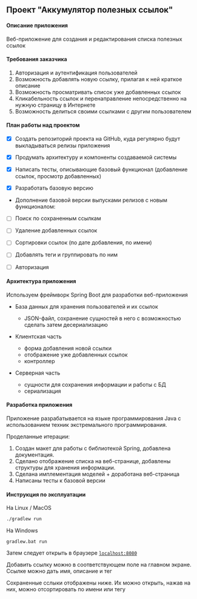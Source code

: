 ## Проект "Аккумулятор полезных ссылок"

#### Описание приложения
Веб-приложение для создания и редактирования списка полезных ссылок

#### Требования заказчика
1. Авторизация и аутентификация пользователей 
2. Возможность добавлять новую ссылку, прилагая к ней краткое описание
3. Возможность просматривать список уже добавленных ссылок
4. Кликабельность ссылок и перенаправление непосредственно на нужную страницу в Интернете
5. Возможность делиться своими ссылками с другим пользователем

#### План работы над проектом
- [x] Создать репозиторий проекта на GitHub, куда регулярно будут выкладываться релизы приложения

- [x] Продумать архитектуру и компоненты создаваемой системы

- [x] Написать тесты, описывающие базовый функционал (добавление ссылок, просмотр добавленных)

- [x] Разработать базовую версию

- Дополнение базовой версии выпусками релизов с новым функционалом:

- [ ] Поиск по сохраненным ссылкам

- [ ] Удаление добавленных ссылок

- [ ] Сортировки ссылок (по дате добавления, по имени)

- [ ] Добавлять теги и группировать по ним

- [ ] Авторизация

#### Архитектура приложения
Используем фреймворк Spring Boot для разработки веб-приложения
- База данных для хранения пользователей и их ссылок 
  - JSON-файл, сохранение сущностей в него с возможностью сделать затем десериализацию
- Клиентская часть
  - форма добавления новой ссылки
  - отображение уже добавленных ссылок
  - контроллер
  
- Серверная часть
  - сущности для сохранения информации и работы с БД
  - сериализация

#### Разработка приложения
Приложение разрабатывается на языке программирования Java с использованием техник экстремального программирования.

Проделанные итерации:
1. Создан макет для работы с библиотекой Spring, добавлена документация.
2. Сделано отображение списка на веб-странице, добавлены структуры для хранения информации.
3. Сделана имплементация моделей + доработана веб-страница
4. Написаны тесты к базовой версии

#### Инструкция по эксплуатации
На Linux / MacOS
```bash
./gradlew run
```
На Windows
```
gradlew.bat run
```
Затем следует открыть в браузере [`localhost:8080`](http://localhost:8080/)

Добавить ссылку можно в соответствующем поле на главном экране. Ссылке можно дать имя, описание и тег

Сохраненные сслыки отображены ниже. Их можно открыть, нажав на них, можно отсортировать по имени или тегу
